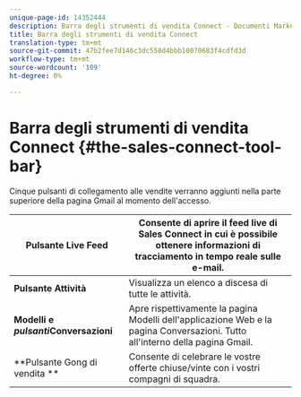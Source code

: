 ```yaml
---
unique-page-id: 14352444
description: Barra degli strumenti di vendita Connect - Documenti Marketo - Documentazione del prodotto
title: Barra degli strumenti di vendita Connect
translation-type: tm+mt
source-git-commit: 47b2fee7d146c3dc558d4bbb10070683f4cdfd3d
workflow-type: tm+mt
source-wordcount: '109'
ht-degree: 0%

---
```



# Barra degli strumenti di vendita Connect {#the-sales-connect-tool-bar}

Cinque pulsanti di collegamento alle vendite verranno aggiunti nella parte superiore della pagina Gmail al momento dell&#39;accesso.

| **Pulsante Live Feed** | Consente di aprire il feed [](http://toutapp.com/next#live) live di Sales Connect in cui è possibile ottenere informazioni di tracciamento in tempo reale sulle e-mail. |
|---|---|
| **Pulsante Attività** | Visualizza un elenco a discesa di tutte le attività. |
| **Modelli e *pulsanti*Conversazioni** | Apre rispettivamente la pagina Modelli dell&#39;applicazione [](http://toutapp.com/login)Web e la pagina Conversazioni. Tutto all&#39;interno della pagina Gmail. |
| **Pulsante Gong di vendita ** | Consente di celebrare le vostre offerte chiuse/vinte con i vostri compagni di squadra. |

